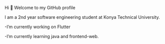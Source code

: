 Hi 👋 Welcome to my GitHub profile

I am a 2nd year software engineering student at Konya Technical University.

   -I’m currently working on Flutter
   
   -I’m currently learning java and frontend-web.

   
    
    

